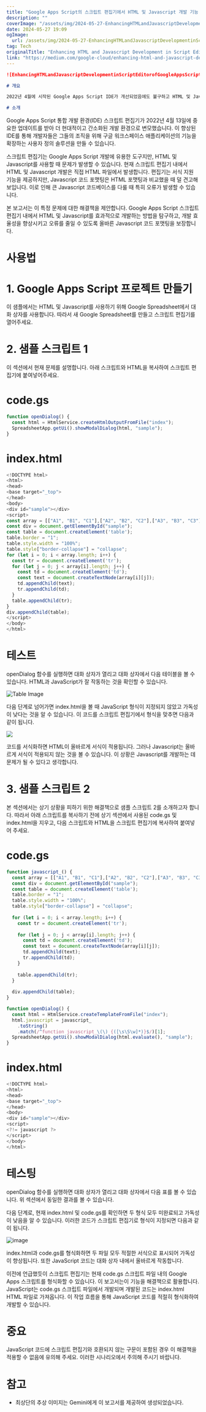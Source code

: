 ```yaml
---
title: "Google Apps Script의 스크립트 편집기에서 HTML 및 Javascript 개발 기능 향상하기 서식 지정 문제 극복하기"
description: ""
coverImage: "/assets/img/2024-05-27-EnhancingHTMLandJavascriptDevelopmentinScriptEditorofGoogleAppsScriptOvercomingFormattingChallenges_0.png"
date: 2024-05-27 19:09
ogImage: 
  url: /assets/img/2024-05-27-EnhancingHTMLandJavascriptDevelopmentinScriptEditorofGoogleAppsScriptOvercomingFormattingChallenges_0.png
tag: Tech
originalTitle: "Enhancing HTML and Javascript Development in Script Editor of Google Apps Script: Overcoming Formatting Challenges"
link: "https://medium.com/google-cloud/enhancing-html-and-javascript-development-in-script-editor-of-google-apps-script-overcoming-c8702a5500c2"
---
```



```markdown
![EnhancingHTMLandJavascriptDevelopmentinScriptEditorofGoogleAppsScript](/assets/img/2024-05-27-EnhancingHTMLandJavascriptDevelopmentinScriptEditorofGoogleAppsScriptOvercomingFormattingChallenges_0.png)

# 개요

2022년 4월에 시작된 Google Apps Script IDE가 개선되었음에도 불구하고 HTML 및 Javascript 개발에 대한 어려움이 발생합니다. 특히 스크립트 편집기의 내장된 언어 형식 지정은 큰 Javascript 코드베이스에 대해 불충분하며, 잠재적으로 오류를 일으킬 수 있습니다. 본 보고서는 이러한 형식 지정 문제를 해결하고 스크립트 편집기 내에서 개발을 원활하게 할 수 있는 솔루션을 제안합니다.

# 소개
```

<div class="content-ad"></div>

Google Apps Script 통합 개발 환경(IDE) 스크립트 편집기가 2022년 4월 13일에 중요한 업데이트를 받아 더 현대적이고 간소화된 개발 환경으로 변모했습니다. 이 향상된 IDE를 통해 개발자들은 그들의 조직을 위해 구글 워크스페이스 애플리케이션의 기능을 확장하는 사용자 정의 솔루션을 만들 수 있습니다.

스크립트 편집기는 Google Apps Script 개발에 유용한 도구지만, HTML 및 Javascript를 사용할 때 문제가 발생할 수 있습니다. 현재 스크립트 편집기 내에서 HTML 및 Javascript 개발은 직접 HTML 파일에서 발생합니다. 편집기는 서식 지원 기능을 제공하지만, Javascript 코드 포맷팅은 HTML 포맷팅과 비교했을 때 덜 견고해 보입니다. 이로 인해 큰 Javascript 코드베이스를 다룰 때 특히 오류가 발생할 수 있습니다.

본 보고서는 이 특정 문제에 대한 해결책을 제안합니다. Google Apps Script 스크립트 편집기 내에서 HTML 및 Javascript를 효과적으로 개발하는 방법을 탐구하고, 개발 효율성을 향상시키고 오류를 줄일 수 있도록 올바른 Javascript 코드 포맷팅을 보장합니다.

# 사용법

<div class="content-ad"></div>

# 1. Google Apps Script 프로젝트 만들기

이 샘플에서는 HTML 및 Javascript를 사용하기 위해 Google Spreadsheet에서 대화 상자를 사용합니다. 따라서 새 Google Spreadsheet를 만들고 스크립트 편집기를 열어주세요.

# 2. 샘플 스크립트 1

이 섹션에서 현재 문제를 설명합니다. 아래 스크립트와 HTML을 복사하여 스크립트 편집기에 붙여넣어주세요.

<div class="content-ad"></div>

# code.gs

```js
function openDialog() {
  const html = HtmlService.createHtmlOutputFromFile("index");
  SpreadsheetApp.getUi().showModalDialog(html, "sample");
}
```

# index.html

```js
<!DOCTYPE html>
<html>
<head>
<base target="_top">
</head>
<body>
<div id="sample"></div>
<script>
const array = [["A1", "B1", "C1"],["A2", "B2", "C2"],["A3", "B3", "C3"]];
const div = document.getElementById("sample");
const table = document.createElement('table');
table.border = "1";
table.style.width = "100%";
table.style["border-collapse"] = "collapse";
for (let i = 0; i < array.length; i++) {
  const tr = document.createElement('tr');
  for (let j = 0; j < array[i].length; j++) {
    const td = document.createElement('td');
    const text = document.createTextNode(array[i][j]);
    td.appendChild(text);
    tr.appendChild(td);
  }
  table.appendChild(tr);
}
div.appendChild(table);
</script>
</body>
</html>
```

<div class="content-ad"></div>

# 테스트

openDialog 함수를 실행하면 대화 상자가 열리고 대화 상자에서 다음 테이블을 볼 수 있습니다. HTML과 JavaScript가 잘 작동하는 것을 확인할 수 있습니다.

![Table Image](/assets/img/2024-05-27-EnhancingHTMLandJavascriptDevelopmentinScriptEditorofGoogleAppsScriptOvercomingFormattingChallenges_1.png)

다음 단계로 넘어가면 index.html을 볼 때 JavaScript 형식이 지정되지 않았고 가독성이 낮다는 것을 알 수 있습니다. 이 코드를 스크립트 편집기에서 형식을 맞추면 다음과 같이 됩니다.

<div class="content-ad"></div>

<img src="https://miro.medium.com/v2/resize:fit:1400/0*AQlYdIS3NlLn6zcy.gif" />

코드를 서식화하면 HTML이 올바르게 서식이 적용됩니다. 그러나 Javascript는 올바르게 서식이 적용되지 않는 것을 볼 수 있습니다. 이 상황은 Javascript를 개발하는 데 문제가 될 수 있다고 생각합니다.

# 3. 샘플 스크립트 2

본 섹션에서는 상기 상황을 피하기 위한 해결책으로 샘플 스크립트 2를 소개하고자 합니다. 따라서 아래 스크립트를 복사하기 전에 상기 섹션에서 사용된 code.gs 및 index.html을 지우고, 다음 스크립트와 HTML을 스크립트 편집기에 복사하여 붙여넣어 주세요.

<div class="content-ad"></div>

# code.gs

```js
function javascript_() {
  const array = [["A1", "B1", "C1"],["A2", "B2", "C2"],["A3", "B3", "C3"]];
  const div = document.getElementById("sample");
  const table = document.createElement('table');
  table.border = "1";
  table.style.width = "100%";
  table.style["border-collapse"] = "collapse";
  
  for (let i = 0; i < array.length; i++) {
    const tr = document.createElement('tr');
    
    for (let j = 0; j < array[i].length; j++) {
      const td = document.createElement('td');
      const text = document.createTextNode(array[i][j]);
      td.appendChild(text);
      tr.appendChild(td);
    }
    
    table.appendChild(tr);
  }
  
  div.appendChild(table);
}

function openDialog() {
  const html = HtmlService.createTemplateFromFile("index");
  html.javascript = javascript_
    .toString()
    .match(/^function javascript_\(\) {([\s\S\w]*)}$/)[1];
  SpreadsheetApp.getUi().showModalDialog(html.evaluate(), "sample");
}
```

# index.html

```js
<!DOCTYPE html>
<html>
<head>
<base target="_top">
</head>
<body>
<div id="sample"></div>
<script>
<?!= javascript ?>
</script>
</body>
</html>
```

<div class="content-ad"></div>

# 테스팅

openDialog 함수를 실행하면 대화 상자가 열리고 대화 상자에서 다음 표를 볼 수 있습니다. 위 섹션에서 동일한 결과를 볼 수 있습니다.

다음 단계로, 현재 index.html 및 code.gs를 확인하면 두 형식 모두 미완료되고 가독성이 낮음을 알 수 있습니다. 이러한 코드가 스크립트 편집기로 형식이 지정되면 다음과 같이 됩니다.

![image](https://miro.medium.com/v2/resize:fit:1400/0*Sszz38pwq-gqhqju.gif)

<div class="content-ad"></div>

index.html과 code.gs를 형식화하면 두 파일 모두 적절한 서식으로 표시되어 가독성이 향상됩니다. 또한 JavaScript 코드는 대화 상자 내에서 올바르게 작동합니다.

이전에 언급했듯이 스크립트 편집기는 현재 code.gs 스크립트 파일 내의 Google Apps 스크립트를 형식화할 수 있습니다. 이 보고서는이 기능을 해결책으로 활용합니다. JavaScript는 code.gs 스크립트 파일에서 개발되며 개발된 코드는 index.html HTML 파일로 가져옵니다. 이 작업 흐름을 통해 JavaScript 코드를 적절히 형식화하여 개발할 수 있습니다.

# 중요

JavaScript 코드에 스크립트 편집기와 호환되지 않는 구문이 포함된 경우 이 해결책을 적용할 수 없음에 유의해 주세요. 이러한 시나리오에서 주의해 주시기 바랍니다.

<div class="content-ad"></div>

# 참고

- 최상단의 추상 이미지는 Gemini에게 이 보고서를 제공하여 생성되었습니다.